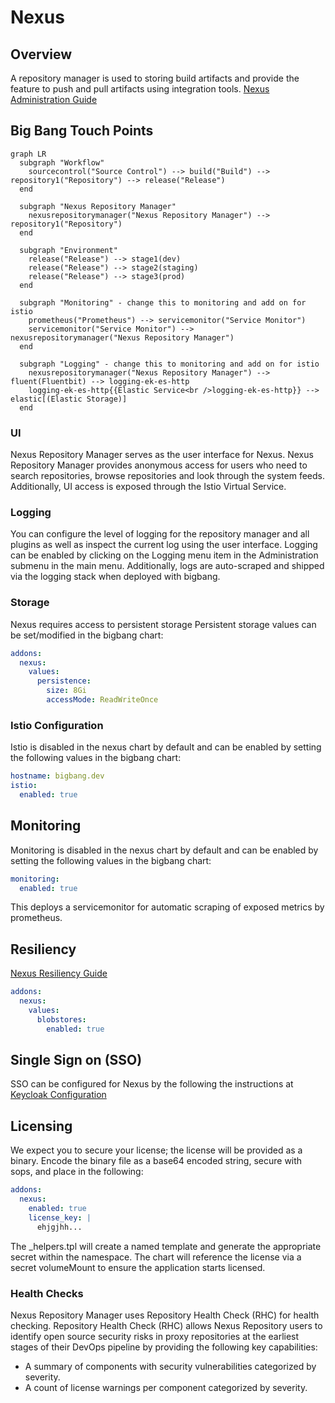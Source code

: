 # Nexus

## Overview
A repository manager is used to storing build artifacts and provide the feature to push and pull artifacts using integration tools.
[Nexus Administration Guide](https://help.sonatype.com/repomanager3/nexus-repository-administration/administration-menu)

## Big Bang Touch Points

```mermaid
graph LR
  subgraph "Workflow"
    sourcecontrol("Source Control") --> build("Build") --> repository1("Repository") --> release("Release")
  end

  subgraph "Nexus Repository Manager"
    nexusrepositorymanager("Nexus Repository Manager") --> repository1("Repository")
  end

  subgraph "Environment"
    release("Release") --> stage1(dev)
    release("Release") --> stage2(staging)
    release("Release") --> stage3(prod)
  end

  subgraph "Monitoring" - change this to monitoring and add on for istio
    prometheus("Prometheus") --> servicemonitor("Service Monitor")
    servicemonitor("Service Monitor") --> nexusrepositorymanager("Nexus Repository Manager")
  end

  subgraph "Logging" - change this to monitoring and add on for istio
    nexusrepositorymanager("Nexus Repository Manager") --> fluent(Fluentbit) --> logging-ek-es-http
    logging-ek-es-http{{Elastic Service<br />logging-ek-es-http}} --> elastic[(Elastic Storage)]
  end
```

### UI

Nexus Repository Manager serves as the user interface for Nexus.  Nexus Repository Manager provides anonymous access for users who need to search repositories, browse repositories and look through the system feeds. Additionally, UI access is exposed through the Istio Virtual Service.

### Logging

You can configure the level of logging for the repository manager and all plugins as well as inspect the current log using the user interface.
Logging can be enabled by clicking on the Logging menu item in the Administration submenu in the main menu. Additionally, logs are auto-scraped and shipped via the logging stack when deployed with bigbang.

### Storage

Nexus requires access to persistent storage
Persistent storage values can be set/modified in the bigbang chart:

```yaml
addons:
  nexus:
    values:  
      persistence:
        size: 8Gi
        accessMode: ReadWriteOnce
```

### Istio Configuration

Istio is disabled in the nexus chart by default and can be enabled by setting the following values in the bigbang chart:

```yaml
hostname: bigbang.dev
istio:
  enabled: true
```

## Monitoring

Monitoring is disabled in the nexus chart by default and can be enabled by setting the following values in the bigbang chart:

```yaml
monitoring:
  enabled: true
```

This deploys a servicemonitor for automatic scraping of exposed metrics by prometheus.

## Resiliency

[Nexus Resiliency Guide](https://help.sonatype.com/repomanager3/planning-your-implementation/resiliency-and-high-availability#ResiliencyandHighAvailability-BackupandRestoration)

```yaml
addons:
  nexus:
    values:
      blobstores:
        enabled: true
```

## Single Sign on (SSO)

SSO can be configured for Nexus by the following the instructions at [Keycloak Configuration](https://repo1.dso.mil/platform-one/big-bang/apps/developer-tools/nexus/-/blob/main/docs/keycloak.md)

## Licensing

We expect you to secure your license; the license will be provided as a binary. Encode the binary file as a base64
encoded string, secure with sops, and place in the following:

```yaml
addons:
  nexus:
    enabled: true
    license_key: |
      ehjgjhh...
```

The _helpers.tpl will create a named template and generate the appropriate secret within the namespace. The chart will reference the
license via a secret volumeMount to ensure the application starts licensed.

### Health Checks

Nexus Repository Manager uses Repository Health Check (RHC) for health checking. Repository Health Check (RHC) allows Nexus Repository users to identify open source security risks in proxy repositories at the earliest stages of their DevOps pipeline by providing the following key capabilities:

- A summary of components with security vulnerabilities categorized by severity.
- A count of license warnings per component categorized by severity.
